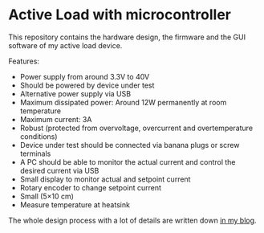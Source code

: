 # Active Load with microcontroller
This repository contains the hardware design, the firmware and the GUI software of my active load device.

Features:
* Power supply from around 3.3V to 40V
* Should be powered by device under test
* Alternative power supply via USB
* Maximum dissipated power: Around 12W permanently at room temperature
* Maximum current: 3A
* Robust (protected from overvoltage, overcurrent and overtemperature conditions)
* Device under test should be connected via banana plugs or screw terminals
* A PC should be able to monitor the actual current and control the desired current via USB
* Small display to monitor actual and setpoint current
* Rotary encoder to change setpoint current
* Small (5×10 cm)
* Measure temperature at heatsink

The whole design process with a lot of details are written down [in my blog](http://blog.andrehessling.de/2016/02/07/project-active-load-with-microcontroller-part-1-requirements/).
